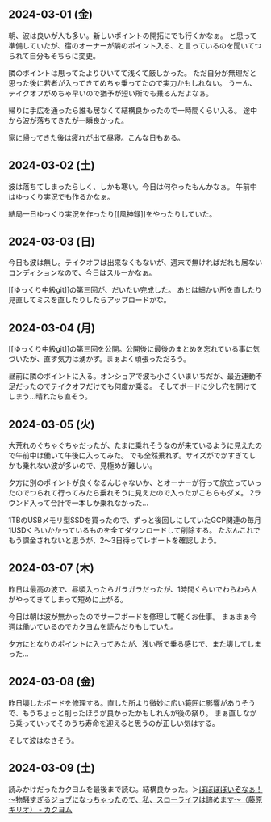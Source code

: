 ## 2024-03-01 (金)

朝、波は良いが人も多い。新しいポイントの開拓にでも行くかなぁ。
と思って準備していたが、宿のオーナーが隣のポイント入る、と言っているのを聞いてつられて自分もそちらに変更。

隣のポイントは思ってたよりひいてて浅くて厳しかった。
ただ自分が無理だと思った後に若者が入ってきてめちゃ乗ってたので実力かもしれない。
うーん、テイクオフがめちゃ早いので猶予が短い所でも乗るんだよなぁ。

帰りに手広を通ったら誰も居なくて結構良かったので一時間くらい入る。
途中から波が落ちてきたが一瞬良かった。

家に帰ってきた後は疲れが出て昼寝。こんな日もある。

## 2024-03-02 (土)

波は落ちてしまったらしく、しかも寒い。今日は何やったもんかなぁ。
午前中はゆっくり実況でも作るかなぁ。

結局一日ゆっくり実況を作ったり[[風神録]]をやったりしていた。

## 2024-03-03 (日)

今日も波は無し。テイクオフは出来なくもないが、週末で無ければだれも居ないコンディションなので、今日はスルーかなぁ。

[[ゆっくり中級git]]の第三回が、だいたい完成した。
あとは細かい所を直したり見直してミスを直したりしたらアップロードかな。

## 2024-03-04 (月)

[[ゆっくり中級git]]の第三回を公開。公開後に最後のまとめを忘れている事に気づいたが、直す気力は湧かず。まぁよく頑張っただろう。

昼前に隣のポイントに入る。オンショアで波も小さくいまいちだが、最近運動不足だったのでテイクオフだけでも何度か乗る。
そしてボードに少し穴を開けてしまう…晴れたら直そう。

## 2024-03-05 (火)

大荒れのぐちゃぐちゃだったが、たまに乗れそうなのが来ているように見えたので午前中は働いて午後に入ってみた。
でも全然乗れず。サイズがでかすぎてしかも乗れない波が多いので、見極めが難しい。

夕方に別のポイントが良くなるんじゃないか、とオーナーが行って旅立っていったのでつられて行ってみたら乗れそうに見えたので入ったがこちらもダメ。
2ラウンド入って合計で一本しか乗れなかった…

1TBのUSBメモリ型SSDを買ったので、ずっと後回しにしていたGCP関連の毎月1USDくらいかかっているものを全てダウンロードして削除する。
たぶんこれでもう課金されないと思うが、2〜3日待ってレポートを確認しよう。

## 2024-03-07 (木)

昨日は最高の波で、昼頃入ったらガラガラだったが、1時間くらいでわらわら人がやってきてしまって短めに上がる。

今日は朝は波が無かったのでサーフボードを修理して軽くお仕事。
まぁまぁ今週は働いているのでカクヨムを読んだりもしていた。

夕方にとなりのポイントに入ってみたが、浅い所で乗る感じで、また壊してしまった…

## 2024-03-08 (金)

昨日壊したボードを修理する。直した所より微妙に広い範囲に影響がありそうで、もうちょっと削ったほうが良かったかもしれんが後の祭り。
まぁ直しながら乗っていってそのうち寿命を迎えると思うのが正しい気はする。

そして波はなさそう。

## 2024-03-09 (土)

読みかけだったカクヨムを最後まで読む。結構良かった。＞[ぽぽぽぽいぞなぁ！～物騒すぎるジョブになっちゃったので、私、スローライフは諦めます～（藤原キリオ） - カクヨム](https://kakuyomu.jp/works/16818023213682352505)
